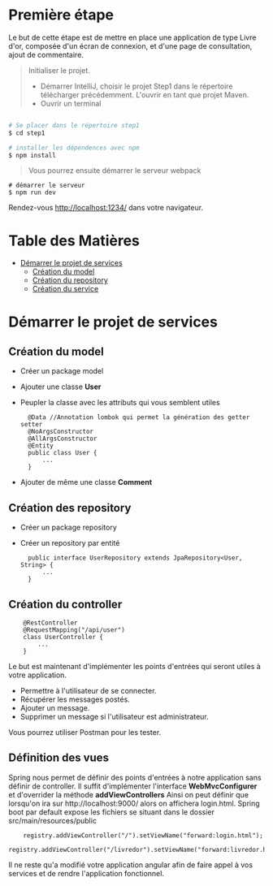 # Première étape

Le but de cette étape est de mettre en place une application de type Livre d'or, composée d'un écran de connexion, et d'une page de consultation, ajout de commentaire. 


> Initialiser le projet.
>* Démarrer IntelliJ, choisir le projet Step1 dans le répertoire télécharger précédemment. L'ouvrir en tant que projet Maven.
>* Ouvrir un terminal

```bash

# Se placer dans le répertoire step1
$ cd step1

# installer les dépendences avec npm
$ npm install


```

> Vous pourrez ensuite démarrer le serveur webpack

```
# démarrer le serveur
$ npm run dev
```

Rendez-vous [http://localhost:1234/](http://localhost:1234/) dans votre navigateur.

# Table des Matières


* [Démarrer le projet de services](#getting-started)
    * [Création du model](#model)
    * [Création du repository](#repository)
    * [Création du service](#service)

# Démarrer le projet de services

## Création du model

* Créer un package model
* Ajouter une classe **User**
* Peupler la classe avec les attributs qui vous semblent utiles

        @Data //Annotation lombok qui permet la génération des getter setter
        @NoArgsConstructor
        @AllArgsConstructor
        @Entity
        public class User {
            ...
        }

* Ajouter de même une classe **Comment**

## Création des repository

* Créer un package repository
* Créer un repository par entité
    
    
        public interface UserRepository extends JpaRepository<User, String> {
            ...
        }
        
        
## Création du controller

    
        @RestController
        @RequestMapping("/api/user")
        class UserController {
            ...
        }
Le but est maintenant d'implémenter les points d'entrées qui seront utiles à votre application.
* Permettre à l'utilisateur de se connecter.
* Récupérer les messages postés.
* Ajouter un message.
* Supprimer un message si l'utilisateur est administrateur.

Vous pourrez utiliser Postman pour les tester.

## Définition des vues
 Spring nous permet de définir des points d'entrées à notre application sans définir de controller.
 Il suffit d'implémenter l'interface **WebMvcConfigurer** et d'overrider la méthode **addViewControllers**
 Ainsi on peut définir que lorsqu'on ira sur http://localhost:9000/ alors on affichera login.html.
 Spring boot par default expose les fichiers se situant dans le dossier src/main/resources/public
    
        registry.addViewController("/").setViewName("forward:login.html");
        registry.addViewController("/livredor").setViewName("forward:livredor.html");




Il ne reste qu'a modifié votre application angular afin de faire appel à vos services et de rendre l'application fonctionnel.
